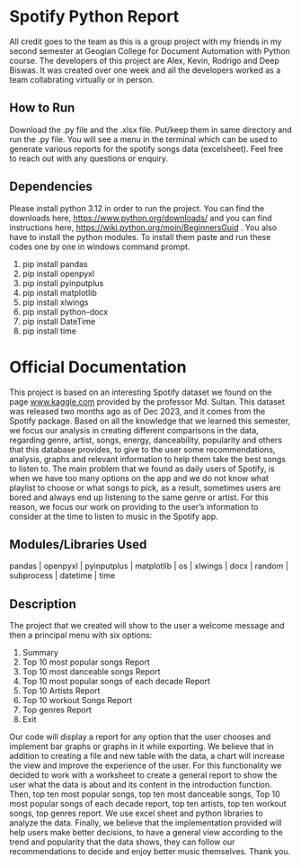 # Spotify Python Report
All credit goes to the team as this is a group project with my friends in my second semester at Geogian College for Document Automation with Python course. The developers of this project are Alex, Kevin, Rodrigo and Deep Biswas. It was created over one week and all the developers worked as a team collabrating virtually or in person. 
## How to Run
Download the .py file and the .xlsx file. Put/keep them in same directory and run the .py file. You will see a menu in the terminal which can be used to generate various reports for the spotify songs data (excelsheet). 
Feel free to reach out with any questions or enquiry.
## Dependencies
Please install python 3.12 in order to run the project. You can find the downloads here, https://www.python.org/downloads/ and you can find instructions here, https://wiki.python.org/moin/BeginnersGuid . You also have to install the python modules. To install them paste and run these codes one by one in windows command prompt.
  1. pip install pandas
  2. pip install openpyxl
  3. pip install pyinputplus
  4. pip install matplotlib
  5. pip install xlwings
  6. pip install python-docx
  7. pip install DateTime
  8. pip install time

# Official Documentation
This project is based on an interesting Spotify dataset we found on the page www.kaggle.com provided by the professor Md. Sultan. This dataset was released two months ago as of Dec 2023, and it comes from the Spotify package. Based on all the knowledge that we learned this semester, we focus our analysis in creating different comparisons in the data, regarding genre, artist, songs, energy, danceability, popularity and others that this database provides, to give to the user some recommendations, analysis, graphs and relevant information to help them take the best songs to listen to. The main problem that we found as daily users of Spotify, is when we have too many options on the app and we do not know what playlist to choose or what songs to pick, as a result, sometimes users are bored and always end up listening to the same genre or artist. For this reason, we focus our work on providing to the user’s information to consider at the time to listen to music in the Spotify app.
## Modules/Libraries Used
pandas | openpyxl | pyinputplus | matplotlib | os | xlwings | docx | random | subprocess | datetime | time 
## Description
The project that we created will show to the user a welcome message and then a principal menu with six options:
1. Summary
2. Top 10 most popular songs Report
3. Top 10 most danceable songs Report
4. Top 10 most popular songs of each decade Report
5. Top 10 Artists Report
6. Top 10 workout Songs Report
7. Top genres Report
8. Exit

Our code will display a report for any option that the user chooses and implement bar graphs or graphs in it while exporting. We believe that in addition to creating a file and new table with the data, a chart will increase the view and improve the experience of the user. For this functionality we decided to work with a worksheet to create a general report to show the user what the data is about and its content in the introduction function. Then, top ten most popular songs, top ten most danceable songs, Top 10 most popular songs of each decade report, top ten artists, top ten workout songs, top genres report. We use excel sheet and python libraries to analyze the data. Finally, we believe that the implementation provided will help users make better decisions, to have a general view according to the trend and popularity that the data shows, they can follow our recommendations to decide and enjoy better music themselves.
Thank you.

